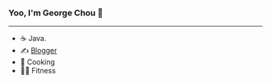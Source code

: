 ### Yoo, I'm George Chou 👋
---

- ☕️ Java.
- ✍️ [Blogger](https://georgech2.github.io)
- 🍳 Cooking
- 🏋️‍♀️ Fitness
<!--
**GeorgeCh2/GeorgeCh2** is a ✨ _special_ ✨ repository because its `README.md` (this file) appears on your GitHub profile.

Here are some ideas to get you started:

- 🔭 I’m currently working on ...
- 🌱 I’m currently learning ...
- 👯 I’m looking to collaborate on ...
- 🤔 I’m looking for help with ...
- 💬 Ask me about ...
- 📫 How to reach me: ...
- 😄 Pronouns: ...
- ⚡ Fun fact: ...
-->
